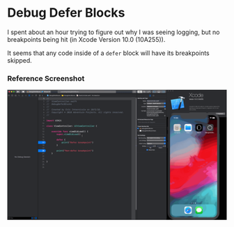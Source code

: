 # Debug Defer Blocks

I spent about an hour trying to figure out why I was seeing logging, but no breakpoints being hit (in Xcode Version 10.0 (10A255)).

It seems that any code inside of a `defer` block will have its breakpoints skipped.

### Reference Screenshot

<img src="https://github.com/intere/DebugDeferBlocks/blob/master/defer_breakpoints_do_not_fire.gif?raw=true">
